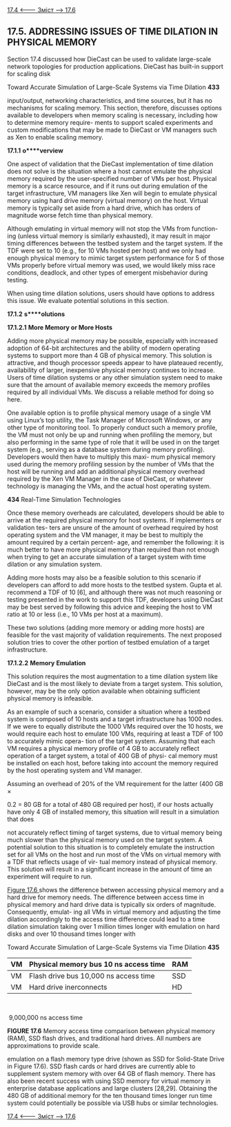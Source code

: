 [17.4 <--- ](17_4.md) [   Зміст   ](README.md) [--> 17.6](17_6.md)

## 17.5. ADDRESSING ISSUES OF TIME DILATION IN PHYSICAL MEMORY

Section 17.4 discussed how DieCast can be used to validate large-scale network topologies for production applications. DieCast has built-in support for scaling disk



Toward Accurate Simulation of Large-Scale Systems via Time Dilation       **433**

 

input/output, networking characteristics, and time sources, but it has no mechanisms for scaling memory. This section, therefore, discusses options available to developers when memory scaling is necessary, including how to determine memory require- ments to support scaled experiments and custom modifications that may be made to DieCast or VM managers such as Xen to enable scaling memory.

 

**17.1.1**  **o****verview**

One aspect of validation that the DieCast implementation of time dilation does not solve is the situation where a host cannot emulate the physical memory required by the user-specified number of VMs per host. Physical memory is a scarce resource, and if it runs out during emulation of the target infrastructure, VM managers like Xen will begin to emulate physical memory using hard drive memory (virtual memory) on the host. Virtual memory is typically set aside from a hard drive, which has orders of magnitude worse fetch time than physical memory.

Although emulating in virtual memory will not stop the VMs from function- ing (unless virtual memory is similarly exhausted), it may result in major timing differences between the testbed system and the target system. If the TDF were set to 10 (e.g., for 10 VMs hosted per host) and we only had enough physical memory to mimic target system performance for 5 of those VMs properly before virtual memory was used, we would likely miss race conditions, deadlock, and other types of emergent misbehavior during testing.

When using time dilation solutions, users should have options to address this issue. We evaluate potential solutions in this section.

 

**17.1.2**  **s****olutions**

**17.1.2.1**            **More Memory or More Hosts**

Adding more physical memory may be possible, especially with increased adoption of 64-bit architectures and the ability of modern operating systems to support more than 4 GB of physical memory. This solution is attractive, and though processor speeds appear to have plateaued recently, availability of larger, inexpensive physical memory continues to increase. Users of time dilation systems or any other simulation system need to make sure that the amount of available memory exceeds the memory profiles required by all individual VMs. We discuss a reliable method for doing so here.

One available option is to profile physical memory usage of a single VM using Linux’s top utility, the Task Manager of Microsoft Windows, or any other type of monitoring tool. To properly conduct such a memory profile, the VM must not only be up and running when profiling the memory, but also performing in the same type of role that it will be used in on the target system (e.g., serving as a database system during memory profiling). Developers would then have to multiply this maxi- mum physical memory used during the memory profiling session by the number of VMs that the host will be running and add an additional physical memory overhead required by the Xen VM Manager in the case of DieCast, or whatever technology is managing the VMs, and the actual host operating system.



**434**                                       Real-Time Simulation Technologies

 

Once these memory overheads are calculated, developers should be able to arrive at the required physical memory for host systems. If implementers or validation tes- ters are unsure of the amount of overhead required by host operating system and the VM manager, it may be best to multiply the amount required by a certain percent- age, and remember the following: it is much better to have more physical memory than required than not enough when trying to get an accurate simulation of a target system with time dilation or any simulation system.

Adding more hosts may also be a feasible solution to this scenario if developers can afford to add more hosts to the testbed system. Gupta et al. recommend a TDF of 10 [6], and although there was not much reasoning or testing presented in the work to support this TDF, developers using DieCast may be best served by following this advice and keeping the host to VM ratio at 10 or less (i.e., 10 VMs per host at a maximum).

These two solutions (adding more memory or adding more hosts) are feasible for the vast majority of validation requirements. The next proposed solution tries to cover the other portion of testbed emulation of a target infrastructure.

 

**17.1.2.2**            **Memory** **Emulation**

This solution requires the most augmentation to a time dilation system like DieCast and is the most likely to deviate from a target system. This solution, however, may be the only option available when obtaining sufficient physical memory is infeasible.

As an example of such a scenario, consider a situation where a testbed system is composed of 10 hosts and a target infrastructure has 1000 nodes. If we were to equally distribute the 1000 VMs required over the 10 hosts, we would require each host to emulate 100 VMs, requiring at least a TDF of 100 to accurately mimic opera- tion of the target system. Assuming that each VM requires a physical memory profile of 4 GB to accurately reflect operation of a target system, a total of 400 GB of physi- cal memory must be installed on each host, before taking into account the memory required by the host operating system and VM manager.

Assuming an overhead of 20% of the VM requirement for the latter (400 GB ×

0.2 = 80 GB for a total of 480 GB required per host), if our hosts actually have only 4 GB of installed memory, this situation will result in a simulation that does

not accurately reflect timing of target systems, due to virtual memory being much slower than the physical memory used on the target system. A potential solution to this situation is to completely emulate the instruction set for all VMs on the host and run most of the VMs on virtual memory with a TDF that reflects usage of vir- tual memory instead of physical memory. This solution will result in a significant increase in the amount of time an experiment will require to run.

[Figure 17.6 ](#_bookmark95)shows the difference between accessing physical memory and a hard drive for memory needs. The difference between access time in physical memory and hard drive data is typically six orders of magnitude. Consequently, emulat- ing all VMs in virtual memory and adjusting the time dilation accordingly to the access time difference could lead to a time dilation simulation taking over 1 million times longer with emulation on hard disks and over 10 thousand times longer with



Toward Accurate Simulation of Large-Scale Systems via Time Dilation       **435**

 

 

 

| VM   | Physical memory  bus 10 ns access time | RAM  |
| ---- | -------------------------------------- | ---- |
| VM   | Flash drive bus 10,000 ns access time  | SSD  |
| VM   | Hard drive  inerconnects               | HD   |

 

 

​                                                                

​                                                                9,000,000 ns     access time          



**FIGURE 17.6** Memory access time comparison between physical memory (RAM), SSD flash drives, and traditional hard drives. All numbers are approximations to provide scale.



 

emulation on a flash memory type drive (shown as SSD for Solid-State Drive in Figure 17.6). SSD flash cards or hard drives are currently able to supplement system memory with over 64 GB of flash memory. There has also been recent success with using SSD memory for virtual memory in enterprise database applications and large clusters [28,29]. Obtaining the 480 GB of additional memory for the ten thousand times longer run time system could potentially be possible via USB hubs or similar technologies.

[17.4 <--- ](17_4.md) [   Зміст   ](README.md) [--> 17.6](17_6.md)

